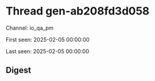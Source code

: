 # Thread gen-ab208fd3d058
Channel: io_qa_pm

First seen: 2025-02-05 00:00:00

Last seen: 2025-02-05 00:00:00

## Digest


